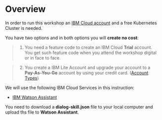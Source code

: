 # Overview

In order to run this workshop an [IBM Cloud account](https://cloud.ibm.com/registration) and a free Kubernetes Cluster is needed. 

You have two options and in both options you will **create no cost**:

> 1. You need a feature code to create an IBM Cloud **Trial** account. You get such feature code when you attend the workshop digital or in face to face.

> 2. You create a IBM Lite Account and upgrade your account to a **Pay-As-You-Go** account by using your credit card. ([Account Types](https://cloud.ibm.com/docs/account?topic=account-accounts))

We will use the following IBM Cloud Services in this instruction:

* [IBM Watson Assistant](https://cloud.ibm.com/catalog/services/watson-assistant)

You need to download a **dialog-skill.json** file to your local computer and upload ths file to **Watson Assistant**.




